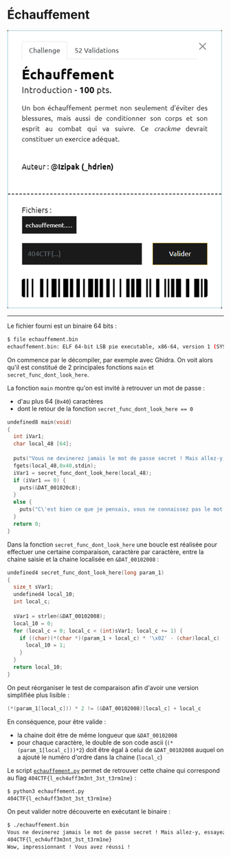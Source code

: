 # Échauffement

<img alt="énoncé du challenge" src="enonce.png" width=500>

----

Le fichier fourni est un binaire 64 bits :

```sh
$ file echauffement.bin
echauffement.bin: ELF 64-bit LSB pie executable, x86-64, version 1 (SYSV), dynamically linked, interpreter /lib64/ld-linux-x86-64.so.2, BuildID[sha1]=25249d3fcc57131140beb28b3c211d770f805818, for GNU/Linux 3.2.0, not stripped
```

On commence par le décompiler, par exemple avec Ghidra. On voit alors qu'il est constitué de 2 principales fonctions `main` et `secret_func_dont_look_here`.

La fonction `main` montre qu'on est invité à retrouver un mot de passe :
- d'au plus 64 (`0x40`) caractères 
- dont le retour de la fonction `secret_func_dont_look_here == 0`

```c
undefined8 main(void)
{
  int iVar1;
  char local_48 [64];
  
  puts("Vous ne devinerez jamais le mot de passe secret ! Mais allez-y, essayez..");
  fgets(local_48,0x40,stdin);
  iVar1 = secret_func_dont_look_here(local_48);
  if (iVar1 == 0) {
    puts(&DAT_001020c8);
  }
  else {
    puts("C\'est bien ce que je pensais, vous ne connaissez pas le mot de passe..");
  }
  return 0;
}
```

Dans la fonction `secret_func_dont_look_here` une boucle est réalisée pour effectuer une certaine comparaison, caractère par caractère, entre la chaine saisie et la chaine localisée en `&DAT_00102008` :

```c
undefined4 secret_func_dont_look_here(long param_1)
{
  size_t sVar1;
  undefined4 local_10;
  int local_c;
  
  sVar1 = strlen(&DAT_00102008);
  local_10 = 0;
  for (local_c = 0; local_c < (int)sVar1; local_c += 1) {
    if ((char)(*(char *)(param_1 + local_c) * '\x02' - (char)local_c) != (&DAT_00102008)[local_c])  {
      local_10 = 1;
    }
  }
  return local_10;
}
```

On peut réorganiser le test de comparaison afin d'avoir une version simplifiée plus lisible :

```c
(*(param_1[local_c])) * 2 != (&DAT_00102008)[local_c] + local_c
```

En conséquence, pour être valide :
- la chaine doit être de même longueur que `&DAT_00102008`
- pour chaque caractère, le double de son code ascii (`(*(param_1[local_c]))*2`) doit être égal à celui de `&DAT_00102008` auquel on a ajouté le numéro d'ordre dans la chaine (`local_c`)

Le script [`echauffement.py`](./echauffement.py) permet de retrouver cette chaine qui correspond au flag `404CTF{l_ech4uff3m3nt_3st_t3rm1ne}` :

```sh
$ python3 echauffement.py
404CTF{l_ech4uff3m3nt_3st_t3rm1ne}
```

On peut valider notre découverte en exécutant le binaire :

```sh
$ ./echauffement.bin
Vous ne devinerez jamais le mot de passe secret ! Mais allez-y, essayez..
404CTF{l_ech4uff3m3nt_3st_t3rm1ne}
Wow, impressionnant ! Vous avez réussi !
```
